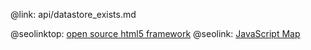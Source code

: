 @link: api/datastore_exists.md

@seolinktop: [open source html5 framework](https://webix.com)
@seolink: [JavaScript Map](https://webix.com/widget/maps/)